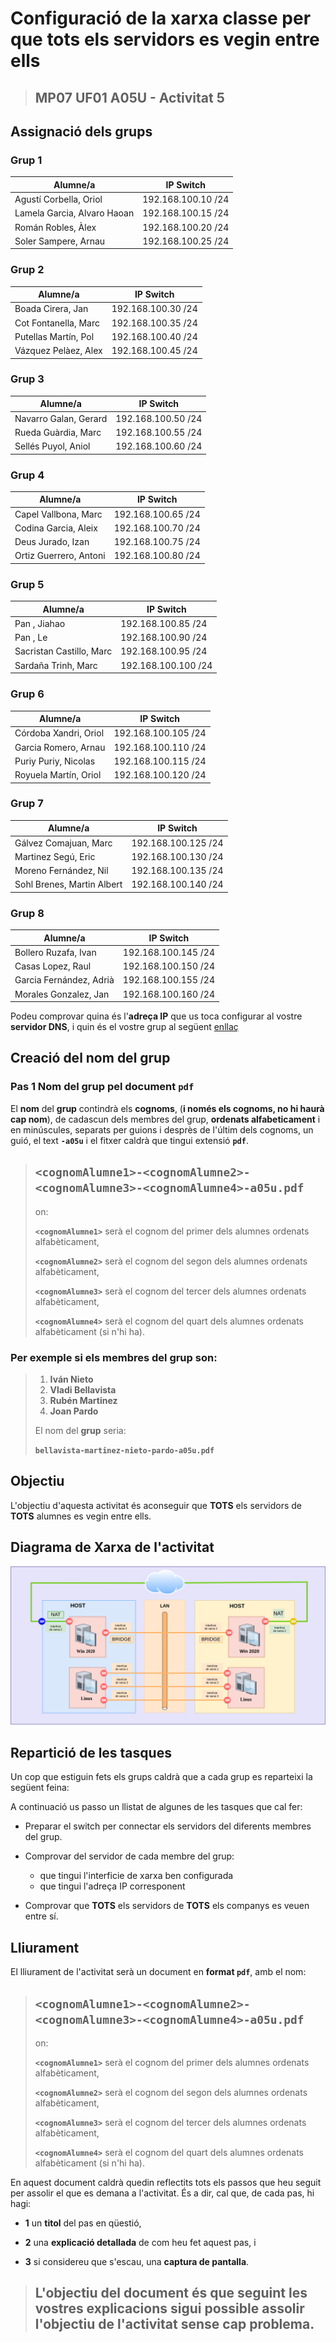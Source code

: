 # Configuració de la xarxa classe per que tots els servidors es vegin entre ells

> ## MP07 UF01 A05U - Activitat 5

## Assignació dels grups

### Grup 1

|Alumne/a|IP Switch|
|---|---|
|Agustí Corbella, Oriol|192.168.100.10 /24|
|Lamela Garcia, Alvaro Haoan|192.168.100.15 /24|
|Román Robles, Àlex|192.168.100.20 /24|
|Soler Sampere, Arnau|192.168.100.25 /24|

### Grup 2

|Alumne/a|IP Switch|
|---|---|
|Boada Cirera, Jan|192.168.100.30 /24|
|Cot Fontanella, Marc|192.168.100.35 /24|
|Putellas Martín, Pol|192.168.100.40 /24|
|Vázquez Pelàez, Alex|192.168.100.45 /24|

### Grup 3

|Alumne/a|IP Switch|
|---|---|
|Navarro Galan, Gerard|192.168.100.50 /24|
|Rueda Guàrdia, Marc|192.168.100.55 /24|
|Sellés Puyol, Aniol|192.168.100.60 /24|

### Grup 4

|Alumne/a|IP Switch|
|---|---|
|Capel Vallbona, Marc|192.168.100.65 /24|
|Codina Garcia, Aleix|192.168.100.70 /24|
|Deus Jurado, Izan|192.168.100.75 /24|
|Ortiz Guerrero, Antoni|192.168.100.80 /24|

### Grup 5

|Alumne/a|IP Switch|
|---|---|
|Pan , Jiahao|192.168.100.85 /24|
|Pan , Le|192.168.100.90 /24|
|Sacristan Castillo, Marc|192.168.100.95 /24|
|Sardaña Trinh, Marc|192.168.100.100 /24|

### Grup 6

|Alumne/a|IP Switch|
|---|---|
|Córdoba Xandri, Oriol|192.168.100.105 /24|
|Garcia Romero, Arnau|192.168.100.110 /24|
|Puriy Puriy, Nicolas|192.168.100.115 /24|
|Royuela Martín, Oriol|192.168.100.120 /24|

### Grup 7

|Alumne/a|IP Switch|
|---|---|
|Gálvez Comajuan, Marc|192.168.100.125 /24|
|Martinez Segú, Eric|192.168.100.130 /24|
|Moreno Fernández, Nil|192.168.100.135 /24|
|Sohl Brenes, Martin Albert|192.168.100.140 /24|

### Grup 8

|Alumne/a|IP Switch|
|---|---|
|Bollero Ruzafa, Ivan|192.168.100.145 /24|
|Casas Lopez, Raul|192.168.100.150 /24|
|Garcia Fernández, Adrià|192.168.100.155 /24|
|Morales Gonzalez, Jan|192.168.100.160 /24|

Podeu comprovar quina és l'**adreça IP** que us toca configurar al vostre **servidor DNS**, i quin és el vostre grup al següent [enllaç](https://script.google.com/a/macros/ginebro.cat/s/AKfycbwyXcC3_d4qYKO2lxQMkS_GXYfajSFB1BP9CX98d9DAN9s3QCf-jfbAvzj5-1Se8_O9gA/exec)

## Creació del nom del grup

### **Pas 1** Nom del grup pel document **```pdf```**

El **nom** del **grup** contindrà els **cognoms**, (**i només els cognoms, no hi haurà cap nom**), de cadascun dels membres del grup, **ordenats alfabeticament** i en minúscules, separats per guions i desprès de l'últim dels cognoms, un guió, el text **```-a05u```** i el fitxer caldrà que tingui extensió **```pdf```**.

> ## **```<cognomAlumne1>-<cognomAlumne2>-<cognomAlumne3>-<cognomAlumne4>-a05u.pdf```**
>
> on:
>
> **```<cognomAlumne1>```** serà el cognom del primer dels alumnes ordenats alfabèticament,
>
> **```<cognomAlumne2>```** serà el cognom del segon dels alumnes ordenats alfabèticament,
>
> **```<cognomAlumne3>```** serà el cognom del tercer dels alumnes ordenats alfabèticament,
>
> **```<cognomAlumne4>```** serà el cognom del quart dels alumnes ordenats alfabèticament (si n'hi ha).

### Per exemple si els membres del grup son:
 
> 1. **Iván Nieto** 
> 1. **Vladi Bellavista** 
> 1. **Rubén Martinez** 
> 1. **Joan Pardo** 
> 
> El nom del **grup** seria:
> 
> **```bellavista-martinez-nieto-pardo-a05u.pdf```**

## Objectiu

L'objectiu d'aquesta activitat és aconseguir que **TOTS** els servidors de **TOTS** alumnes es vegin entre ells. 

## Diagrama de Xarxa de l'activitat

![a05u-diagrama-de-xarxa.png](./images/a05u-diagrama-de-xarxa.png)

## Repartició de les tasques

Un cop que estiguin fets els grups caldrà que a cada grup es reparteixi la següent feina:

A continuació us passo un llistat de algunes de les tasques que cal fer:

- Preparar el switch per connectar els servidors del diferents membres del grup.

- Comprovar del servidor de cada membre del grup:
    * que tingui l'interficie de xarxa ben configurada
    * que tingui l'adreça IP corresponent

- Comprovar que **TOTS** els servidors de **TOTS** els companys es veuen entre sí.

## Lliurament

El lliurament de l'activitat serà un document en **format ```pdf```**, amb el nom:


> ## **```<cognomAlumne1>-<cognomAlumne2>-<cognomAlumne3>-<cognomAlumne4>-a05u.pdf```**
>
> on:
>
> **```<cognomAlumne1>```** serà el cognom del primer dels alumnes ordenats alfabèticament,
>
> **```<cognomAlumne2>```** serà el cognom del segon dels alumnes ordenats alfabèticament,
>
> **```<cognomAlumne3>```** serà el cognom del tercer dels alumnes ordenats alfabèticament,
>
> **```<cognomAlumne4>```** serà el cognom del quart dels alumnes ordenats alfabèticament (si n'hi ha).

En aquest document caldrà quedin reflectits tots els passos que heu seguit per assolir el que es demana a l'activitat. És a dir, cal que, de cada pas, hi hagi:

   * **1** un **titol** del pas en qüestió,

   * **2** una **explicació detallada** de com heu fet aquest pas, i
  
   * **3** si considereu que s'escau, una **captura de pantalla**.

> ## L'**objectiu** del document és que seguint les vostres explicacions sigui possible assolir l'objectiu de l'activitat sense cap problema.
